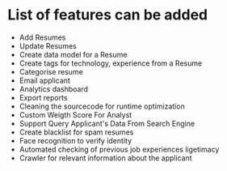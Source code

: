 # List of features can be added

* Add Resumes
* Update Resumes
* Create data model for a Resume
* Create tags for technology, experience from a Resume
* Categorise resume
* Email applicant
* Analytics dashboard
* Export reports
* Cleaning the sourcecode for runtime optimization
* Custom Weigth Score For Analyst 
* Support Query Applicant's Data From Search Engine
* Create blacklist for spam resumes
* Face recognition to verify identity
* Automated checking of previous job experiences ligetimacy
* Crawler for relevant information about the applicant
